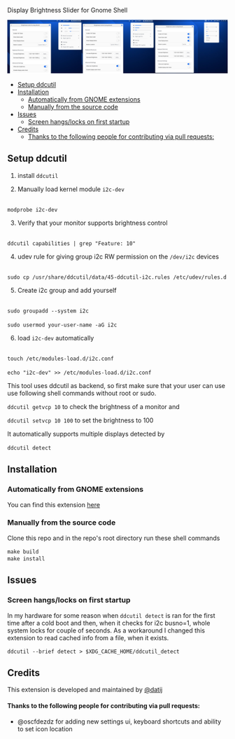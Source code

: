 Display Brightness Slider for Gnome Shell

![screenshot](screenshot.jpg)

- [Setup ddcutil](#setup-ddcutil)
- [Installation](#installation)
  - [Automatically from GNOME extensions](#automatically-from-gnome-extensions)
  - [Manually from the source code](#manually-from-the-source-code)
- [Issues](#issues)
  - [Screen hangs/locks on first startup](#screen-hangslocks-on-first-startup)
- [Credits](#credits)
    - [Thanks to the following people for contributing via pull requests:](#thanks-to-the-following-people-for-contributing-via-pull-requests)
## Setup ddcutil

1. install `ddcutil`

2. Manually load kernel module `i2c-dev`

```

modprobe i2c-dev

```

3. Verify that your monitor supports brightness control

```

ddcutil capabilities | grep "Feature: 10"

```

4. udev rule for giving group i2c RW permission on the `/dev/i2c` devices

```

sudo cp /usr/share/ddcutil/data/45-ddcutil-i2c.rules /etc/udev/rules.d

```

5. Create i2c group and add yourself

  ```

  sudo groupadd --system i2c

  sudo usermod your-user-name -aG i2c

  ```

6. load `i2c-dev` automatically

```

touch /etc/modules-load.d/i2c.conf

echo "i2c-dev" >> /etc/modules-load.d/i2c.conf

```

This tool uses ddcutil as backend, so first make sure that your user can use use following shell commands without root or sudo.

`ddcutil getvcp 10` to check the brightness of a monitor and

`ddcutil setvcp 10 100` to set the brightness to 100

It automatically supports multiple displays detected by

`ddcutil detect`


## Installation

### Automatically from GNOME extensions
You can find this extension [here](https://extensions.gnome.org/extension/2645/brightness-control-using-ddcutil/)

### Manually from the source code
Clone this repo and in the repo's root directory run these shell commands

```
make build
make install
```

## Issues

### Screen hangs/locks on first startup
In my hardware for some reason when `ddcutil detect` is ran for the first time after a cold boot and then, when it checks for i2c busno=1, whole system locks for couple of seconds.
As a workaround I changed this extension to read cached info from a file, when it exists.
```
ddcutil --brief detect > $XDG_CACHE_HOME/ddcutil_detect
```

## Credits

This extension is developed and maintained by [@datij](https://github.com/datij)

#### Thanks to the following people for contributing via pull requests:
- @oscfdezdz for adding new settings ui, keyboard shortcuts and ability to set icon location